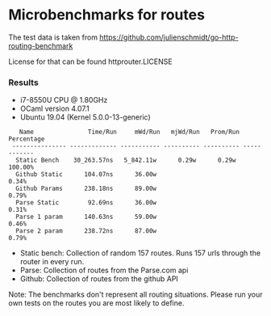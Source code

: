 # Microbenchmarks for routes

The test data is taken from https://github.com/julienschmidt/go-http-routing-benchmark

License for that can be found httprouter.LICENSE

### Results

* i7-8550U CPU @ 1.80GHz
* OCaml version 4.07.1
* Ubuntu 19.04 (Kernel 5.0.0-13-generic)

```
   Name               Time/Run     mWd/Run   mjWd/Run   Prom/Run   Percentage  
 --------------- ------------- ----------- ---------- ---------- ------------ 
  Static Bench    30_263.57ns   5_842.11w      0.29w      0.29w      100.00%  
  Github Static      104.07ns      36.00w                              0.34%  
  Github Params      238.18ns      89.00w                              0.79%  
  Parse Static        92.69ns      36.00w                              0.31%  
  Parse 1 param      140.63ns      59.00w                              0.46%  
  Parse 2 param      238.72ns      87.00w                              0.79%  
```

* Static bench: Collection of random 157 routes. Runs 157 urls through the router in every run.
* Parse: Collection of routes from the Parse.com api
* Github: Collection of routes from the github API


Note: The benchmarks don't represent all routing situations.
Please run your own tests on the routes you are most likely to define.
